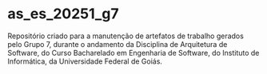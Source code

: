 # as_es_20251_g7
Repositório criado para a manutenção de artefatos de trabalho gerados pelo Grupo 7, durante o andamento da Disciplina de Arquitetura de Software, do Curso Bacharelado em Engenharia de Software, do Instituto de Informática, da Universidade Federal de Goiás.
